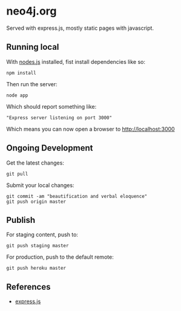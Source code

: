 neo4j.org
=========

Served with express.js, mostly static pages with javascript. 

Running local
-------------

With [nodes.js](http://nodejs.org) installed, fist install dependencies like so:

    npm install

Then run the server:

    node app

Which should report something like:

    "Express server listening on port 3000"

Which means you can now open a browser to [http://localhost:3000](http://localhost:3000)

Ongoing Development
-------------------

Get the latest changes:

    git pull

Submit your local changes:

    git commit -am "beautification and verbal eloquence"
    git push origin master

Publish
-------

For staging content, push to:

    git push staging master


For production, push to the default remote:

    git push heroku master

References
----------

* [express.js](http://expressjs.com)
